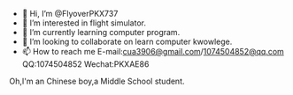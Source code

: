 - 👋 Hi, I’m @FlyoverPKX737
- 👀 I’m interested in flight simulator.
- 🌱 I’m currently learning computer program.
- 💞️ I’m looking to collaborate on learn computer kwowlege.
- 📫 How to reach me E-mail:cua3906@gmail.com/1074504852@qq.com QQ:1074504852 Wechat:PKXAE86

Oh,I'm an Chinese boy,a Middle School student.

<!---
LaxAE86/LaxAE86 is a ✨ special ✨ repository because its `README.md` (this file) appears on your GitHub profile.
You can click the Preview link to take a look at your changes.
--->
